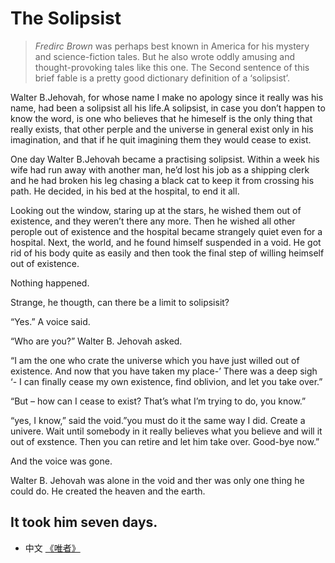 The Solipsist
=====

> *Fredirc Brown* was perhaps best known in America for his mystery and science-fiction tales. But he also wrote oddly amusing and thought-provoking tales like this one. The Second sentence of this brief fable is a pretty good dictionary definition of a ‘solipsist’.

Walter B.Jehovah, for whose name I make no apology since it really was his name, had been a solipsist all his life.A solipsist, in case you don’t happen to know the word, is one who believes that he himeself is the only thing that really exists, that other perple and the universe in general exist only in his imagination, and that if he quit imagining them they would cease to exist.

One day Walter B.Jehovah became a practising solipsist. Within a week his wife had run away with another man, he’d lost his job as a shipping clerk and he had broken his leg chasing a black cat to keep it from crossing his path.
He decided, in his bed at the hospital, to end it all.

Looking out the window, staring up at the stars, he wished them out of existence, and they weren’t there any more. Then he wished all other perople out of existence and the hospital became strangely quiet even for a hospital. Next, the world, and he found himself suspended in a void. He got rid of his body quite as easily and then took the final step of willing heimself out of existence.

Nothing happened.

Strange, he thougth, can there be a limit to solipsisit?

“Yes.” A voice said.

“Who are you?” Walter B. Jehovah asked.

“I am the one who crate the universe which you have just willed out of existence. And now that you have taken my place-’ There was a deep sigh ‘- I can finally cease my own existence, find oblivion, and let you take over.”

“But – how can I cease to exist? That’s what I’m trying to do, you know.”

“yes, I know,” said the void.”you must do it the same way I did. Create a univere. Wait until somebody in it really believes what you believe and will it out of exstence. Then you can retire and let him take over. Good-bye now.”

And the voice was gone.

Walter B. Jehovah was alone in the void and ther was only one thing he could do. He created the heaven and the earth.

It took him seven days.
-----------------------------------------------
* 中文 [《唯者》](e_03_唯者.md)

